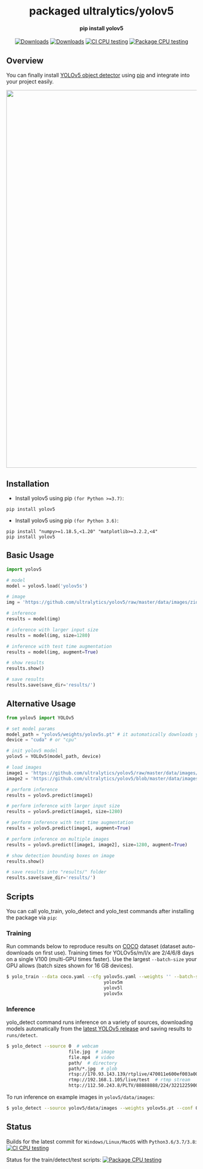 <h1 align="center">
  packaged ultralytics/yolov5
</h1>

<h4 align="center">
  pip install yolov5
</h4>

<div align="center">
  <a href="https://badge.fury.io/py/yolov5"><img src="https://badge.fury.io/py/yolov5.svg" alt="Downloads"></a>
  <a href="https://pepy.tech/project/yolov5"><img src="https://pepy.tech/badge/yolov5/month" alt="Downloads"></a>
  <a href="https://github.com/fcakyon/yolov5-pip/actions/workflows/ci.yml"><img src="https://github.com/fcakyon/yolov5-python/workflows/CI%20CPU%20Testing/badge.svg" alt="CI CPU testing"></a>
  <a href="https://github.com/fcakyon/yolov5-pip/actions/workflows/package_testing.yml"><img src="https://github.com/fcakyon/yolov5-python/workflows/Package%20CPU%20Testing/badge.svg" alt="Package CPU testing"></a>
</div>

## Overview

You can finally install [YOLOv5 object detector](https://github.com/ultralytics/yolov5) using [pip](https://pypi.org/project/yolov5/) and integrate into your project easily.

<img src="https://user-images.githubusercontent.com/26833433/114313216-f0a5e100-9af5-11eb-8445-c682b60da2e3.png" width="1000">

## Installation

- Install yolov5 using pip `(for Python >=3.7)`:

```console
pip install yolov5
```

- Install yolov5 using pip `(for Python 3.6)`:

```console
pip install "numpy>=1.18.5,<1.20" "matplotlib>=3.2.2,<4"
pip install yolov5
```

## Basic Usage

```python
import yolov5

# model
model = yolov5.load('yolov5s')

# image
img = 'https://github.com/ultralytics/yolov5/raw/master/data/images/zidane.jpg'

# inference
results = model(img)

# inference with larger input size
results = model(img, size=1280)

# inference with test time augmentation
results = model(img, augment=True)

# show results
results.show()

# save results
results.save(save_dir='results/')

```

## Alternative Usage

```python
from yolov5 import YOLOv5

# set model params
model_path = "yolov5/weights/yolov5s.pt" # it automatically downloads yolov5s model to given path
device = "cuda" # or "cpu"

# init yolov5 model
yolov5 = YOLOv5(model_path, device)

# load images
image1 = 'https://github.com/ultralytics/yolov5/raw/master/data/images/zidane.jpg'
image2 = 'https://github.com/ultralytics/yolov5/blob/master/data/images/bus.jpg'

# perform inference
results = yolov5.predict(image1)

# perform inference with larger input size
results = yolov5.predict(image1, size=1280)

# perform inference with test time augmentation
results = yolov5.predict(image1, augment=True)

# perform inference on multiple images
results = yolov5.predict([image1, image2], size=1280, augment=True)

# show detection bounding boxes on image
results.show()

# save results into "results/" folder
results.save(save_dir='results/')
```

## Scripts

You can call yolo_train, yolo_detect and yolo_test commands after installing the package via `pip`:

### Training

Run commands below to reproduce results on [COCO](https://github.com/ultralytics/yolov5/blob/master/data/scripts/get_coco.sh) dataset (dataset auto-downloads on first use). Training times for YOLOv5s/m/l/x are 2/4/6/8 days on a single V100 (multi-GPU times faster). Use the largest `--batch-size` your GPU allows (batch sizes shown for 16 GB devices).

```bash
$ yolo_train --data coco.yaml --cfg yolov5s.yaml --weights '' --batch-size 64
                                    yolov5m                                40
                                    yolov5l                                24
                                    yolov5x                                16
```

### Inference

yolo_detect command runs inference on a variety of sources, downloading models automatically from the [latest YOLOv5 release](https://github.com/ultralytics/yolov5/releases) and saving results to `runs/detect`.

```bash
$ yolo_detect --source 0  # webcam
                       file.jpg  # image
                       file.mp4  # video
                       path/  # directory
                       path/*.jpg  # glob
                       rtsp://170.93.143.139/rtplive/470011e600ef003a004ee33696235daa  # rtsp stream
                       rtmp://192.168.1.105/live/test  # rtmp stream
                       http://112.50.243.8/PLTV/88888888/224/3221225900/1.m3u8  # http stream
```

To run inference on example images in `yolov5/data/images`:

```bash
$ yolo_detect --source yolov5/data/images --weights yolov5s.pt --conf 0.25
```

## Status

Builds for the latest commit for `Windows/Linux/MacOS` with `Python3.6/3.7/3.8`: <a href="https://github.com/fcakyon/yolov5-pip/actions/workflows/ci.yml"><img src="https://github.com/fcakyon/yolov5-python/workflows/CI%20CPU%20Testing/badge.svg" alt="CI CPU testing"></a>

Status for the train/detect/test scripts: <a href="https://github.com/fcakyon/yolov5-pip/actions/workflows/package_testing.yml"><img src="https://github.com/fcakyon/yolov5-python/workflows/Package%20CPU%20Testing/badge.svg" alt="Package CPU testing"></a>
